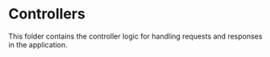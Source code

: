 # Controllers

This folder contains the controller logic for handling requests and responses in the application.
